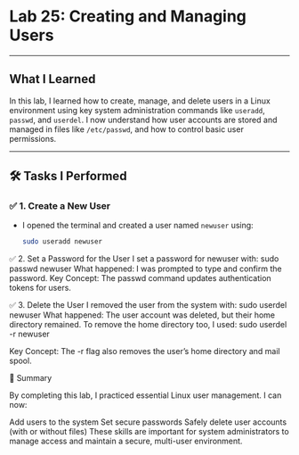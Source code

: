# Lab 25: Creating and Managing Users

---

##  What I Learned

In this lab, I learned how to create, manage, and delete users in a Linux environment using key system administration commands like `useradd`, `passwd`, and `userdel`. I now understand how user accounts are stored and managed in files like `/etc/passwd`, and how to control basic user permissions.

---

## 🛠️ Tasks I Performed

### ✅ 1. Create a New User

- I opened the terminal and created a user named `newuser` using:
  ```bash
  sudo useradd newuser
  
✅ 2. Set a Password for the User
I set a password for newuser with:
sudo passwd newuser
What happened: I was prompted to type and confirm the password.
Key Concept: The passwd command updates authentication tokens for users.

✅ 3. Delete the User
I removed the user from the system with:
sudo userdel newuser
What happened: The user account was deleted, but their home directory remained.
To remove the home directory too, I used:
sudo userdel -r newuser

Key Concept: The -r flag also removes the user’s home directory and mail spool.

🏁 Summary

By completing this lab, I practiced essential Linux user management. I can now:

Add users to the system
Set secure passwords
Safely delete user accounts (with or without files)
These skills are important for system administrators to manage access and maintain a secure, multi-user environment.
